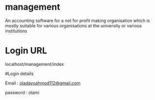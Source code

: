 # management
An accounting software for a not for profit making organisation which is mostly suitable for various organisations at the university or various institutions

# Login URL

localhost/management/index

#Login details

Email : oladayoahmod112@gmail.com

password : olami
